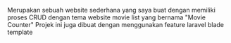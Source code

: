 Merupakan sebuah website sederhana yang saya buat dengan memiliki proses CRUD dengan tema website movie list yang bernama "Movie Counter"
Projek ini juga dibuat dengan menggunakan feature laravel blade template

